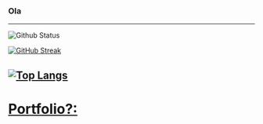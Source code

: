 ### Ola

---


![Github Status](https://github-readme-stats.vercel.app/api?username=richardsoapsoup&show_icons=true&theme=dark&icon_color=00ff00&ring_color=00ff00)


[![GitHub Streak](http://github-readme-streak-stats.herokuapp.com?user=richardsoapsoup&theme=dark&background=000000&ring=00ff00&fire=00ff00&currStreakNum=ffffff&currStreakLabel=00ff00)](https://git.io/streak-stats)



[![Top Langs](https://github-readme-stats.vercel.app/api/top-langs/?username=richardsoapsoup&layout=compact&theme=vision-friendly-dark&text_color=00ff00&title_color=ffffff)](https://github.com/anuraghazra/github-readme-stats)
---

# [Portfolio?:](richardsoapsoup.github.io)
<!--
**richardsoapsoup/richardsoapsoup** is a ✨ _special_ ✨ repository because its `README.md` (this file) appears on your GitHub profile.

Here are some ideas to get you started:

- 🔭 I’m currently working on ...
- 🌱 I’m currently learning ...
- 👯 I’m looking to collaborate on ...
- 🤔 I’m looking for help with ...
- 💬 Ask me about ...
- 📫 How to reach me: ...
- 😄 Pronouns: ...
- ⚡ Fun fact: ...
-->
